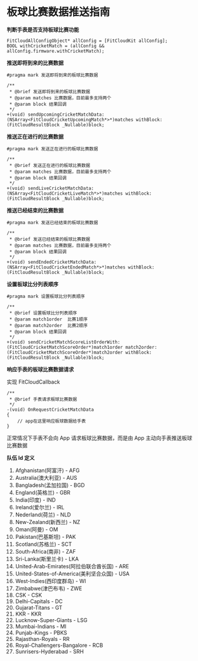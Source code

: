 # 板球比赛数据推送指南

**判断手表是否支持板球比赛功能**

```objc
FitCloudAllConfigObject* allConfig = [FitCloudKit allConfig];
BOOL withCricketMatch = (allConfig && allConfig.firmware.withCricketMatch);

```

**推送即将到来的比赛数据**

```objc
#pragma mark 发送即将到来的板球比赛数据

/**
 * @brief 发送即将到来的板球比赛数据
 * @param matches 比赛数据，目前最多支持两个
 * @param block 结果回调
 */
+(void) sendUpcomingCricketMatchData:(NSArray<FitCloudCricketUpcomingMatch*>*)matches withBlock:(FitCloudResultBlock _Nullable)block;

```

**推送正在进行的比赛数据**

```objc
#pragma mark 发送正在进行的板球比赛数据

/**
 * @brief 发送正在进行的板球比赛数据
 * @param matches 比赛数据，目前最多支持两个
 * @param block 结果回调
 */
+(void) sendLiveCricketMatchData:(NSArray<FitCloudCricketLiveMatch*>*)matches withBlock:(FitCloudResultBlock _Nullable)block;

```

**推送已经结束的比赛数据**

```objc
#pragma mark 发送已经结束的板球比赛数据

/**
 * @brief 发送已经结束的板球比赛数据
 * @param matches 比赛数据，目前最多支持两个
 * @param block 结果回调
 */
+(void) sendEndedCricketMatchData:(NSArray<FitCloudCricketEndedMatch*>*)matches withBlock:(FitCloudResultBlock _Nullable)block;

```

**设置板球比分列表顺序**

```objc
#pragma mark 设置板球比分列表顺序

/**
 * @brief 设置板球比分列表顺序
 * @param match1order  比赛1顺序
 * @param match2order  比赛2顺序
 * @param block 结果回调
 */
+(void) sendCricketMatchScoreListOrderWith:(FitCloudCricketMatchScoreOrder*)match1order match2order:(FitCloudCricketMatchScoreOrder*)match2order withBlock:(FitCloudResultBlock _Nullable)block;

```

**响应手表的板球比赛数据请求**

实现 FitCloudCallback

```objc
/**
 * @brief 手表请求板球比赛数据
 */
-(void) OnRequestCricketMatchData
{
    // app在这里响应板球数据给手表
}
```

正常情况下手表不会向 App 请求板球比赛数据，而是由 App 主动向手表推送板球比赛数据

**队伍 Id 定义**

1. Afghanistan(阿富汗) - AFG
2. Australia(澳大利亚) - AUS
3. Bangladesh(孟加拉国) - BGD
4. England(英格兰) - GBR
5. India(印度) - IND
6. Ireland(爱尔兰) - IRL
7. Nederland(荷兰) - NLD
8. New-Zealand(新西兰) - NZ
9. Oman(阿曼) - OM
10. Pakistan(巴基斯坦) - PAK
11. Scotland(苏格兰) - SCT
12. South-Africa(南非) - ZAF
13. Sri-Lanka(斯里兰卡) - LKA
14. United-Arab-Emirates(阿拉伯联合酋长国) - ARE
15. United-States-of-America(美利坚合众国) - USA
16. West-Indies(西印度群岛) - WI
17. Zimbabwe(津巴布韦) - ZWE
18. CSK - CSK
19. Delhi-Capitals - DC
20. Gujarat-Titans - GT
21. KKR - KKR
22. Lucknow-Super-Giants - LSG
23. Mumbai-Indians - MI
24. Punjab-Kings - PBKS
25. Rajasthan-Royals - RR
26. Royal-Challengers-Bangalore - RCB
27. Sunrisers-Hyderabad - SRH
